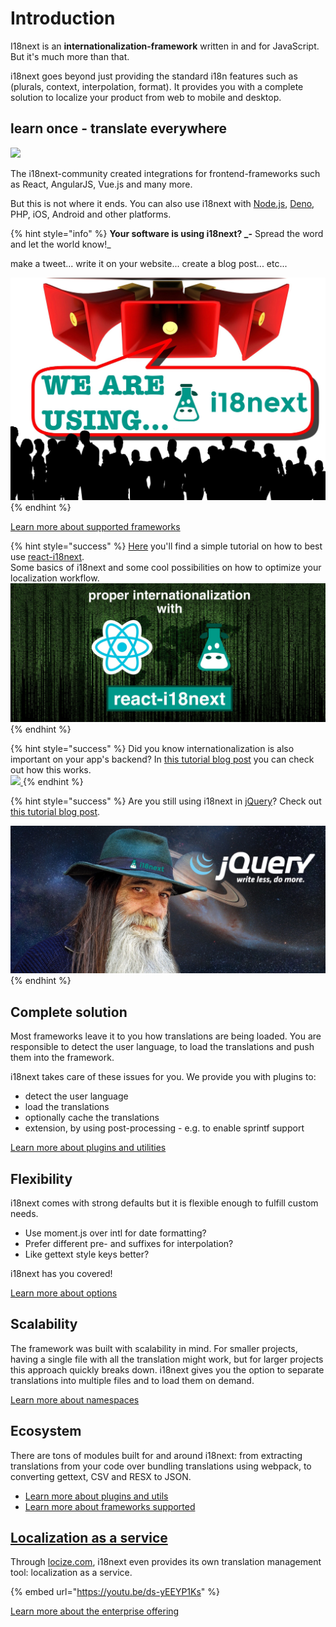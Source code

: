 # Introduction

I18next is an **internationalization-framework** written in and for JavaScript. But it's much more than that.

i18next goes beyond just providing the standard i18n features such as (plurals, context, interpolation, format). It provides you with a complete solution to localize your product from web to mobile and desktop.

## learn once - translate everywhere

![](.gitbook/assets/i18next\_eco.jpg)

The i18next-community created integrations for frontend-frameworks such as React, AngularJS, Vue.js and many more.

But this is not where it ends. You can also use i18next with [Node.js](https://dev.to/adrai/how-does-server-side-internationalization-i18n-look-like-5f4c), [Deno](https://dev.to/adrai/internationalization-i18n-for-deno-with-i18next-3e0l), PHP, iOS, Android and other platforms.

{% hint style="info" %}
**Your software is using i18next? **_**-** Spread the word and let the world know!_

make a tweet... write it on your website...  create a blog post... etc...

![](.gitbook/assets/speaker.jpg)
{% endhint %}

[Learn more about supported frameworks](overview/supported-frameworks.md)

{% hint style="success" %}
[Here](https://dev.to/adrai/how-to-properly-internationalize-a-react-application-using-i18next-3hdb) you'll find a simple tutorial on how to best use [react-i18next](https://react.i18next.com).\
Some basics of i18next and some cool possibilities on how to optimize your localization workflow.[\
![](.gitbook/assets/title-width.jpg)](https://dev.to/adrai/how-to-properly-internationalize-a-react-application-using-i18next-3hdb)
{% endhint %}

{% hint style="success" %}
Did you know internationalization is also important on your app's backend? In [this tutorial blog post](https://dev.to/adrai/how-does-server-side-internationalization-i18n-look-like-5f4c) you can check out how this works.[  \
](https://dev.to/adrai/how-to-properly-internationalize-a-react-application-using-i18next-3hdb)[![](.gitbook/assets/server\_side\_backend.jpg) ](https://dev.to/adrai/how-does-server-side-internationalization-i18n-look-like-5f4c)
{% endhint %}

{% hint style="success" %}
Are you still using i18next in [jQuery](https://github.com/i18next/jquery-i18next)? Check out [this tutorial blog post](https://dev.to/adrai/the-progressive-guide-to-jquery-internationalization-i18n-using-i18next-3dc3).

[![](.gitbook/assets/jquery-localization.jpg)](https://dev.to/adrai/the-progressive-guide-to-jquery-internationalization-i18n-using-i18next-3dc3)
{% endhint %}

## Complete solution

Most frameworks leave it to you how translations are being loaded. You are responsible to detect the user language, to load the translations and push them into the framework.

i18next takes care of these issues for you. We provide you with plugins to:

* detect the user language
* load the translations
* optionally cache the translations
* extension, by using post-processing - e.g. to enable sprintf support

[Learn more about plugins and utilities](overview/plugins-and-utils.md)

## Flexibility

i18next comes with strong defaults but it is flexible enough to fulfill custom needs.

* Use moment.js over intl for date formatting?
* Prefer different pre- and suffixes for interpolation?
* Like gettext style keys better?

i18next has you covered!

[Learn more about options](overview/configuration-options.md)

## Scalability

The framework was built with scalability in mind. For smaller projects, having a single file with all the translation might work, but for larger projects this approach quickly breaks down. i18next gives you the option to separate translations into multiple files and to load them on demand.

[Learn more about namespaces](principles/namespaces.md)

## Ecosystem

There are tons of modules built for and around i18next: from extracting translations from your code over bundling translations using webpack, to converting gettext, CSV and RESX to JSON.

* [Learn more about plugins and utils](overview/plugins-and-utils.md)
* [Learn more about frameworks supported](overview/supported-frameworks.md)

## [Localization as a service](https://locize.com)

Through [locize.com](http://locize.com), i18next even provides its own translation management tool: localization as a service.

{% embed url="https://youtu.be/ds-yEEYP1Ks" %}

[Learn more about the enterprise offering](overview/for-enterprises.md)
